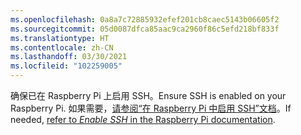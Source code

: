 ```yaml
---
ms.openlocfilehash: 0a8a7c72885932efef201cb8caec5143b06605f2
ms.sourcegitcommit: 05d0087dfca85aac9ca2960f86c5efd218bf833f
ms.translationtype: HT
ms.contentlocale: zh-CN
ms.lasthandoff: 03/30/2021
ms.locfileid: "102259005"
---
```

<span data-ttu-id="9e7da-101">确保已在 Raspberry Pi 上启用 SSH。</span><span class="sxs-lookup"><span data-stu-id="9e7da-101">Ensure SSH is enabled on your Raspberry Pi.</span></span> <span data-ttu-id="9e7da-102">如果需要，[请参阅“在 Raspberry Pi 中启用 SSH”文档](https://www.raspberrypi.org/documentation/remote-access/ssh/)。</span><span class="sxs-lookup"><span data-stu-id="9e7da-102">If needed, [refer to *Enable SSH* in the Raspberry Pi documentation](https://www.raspberrypi.org/documentation/remote-access/ssh/).</span></span>
